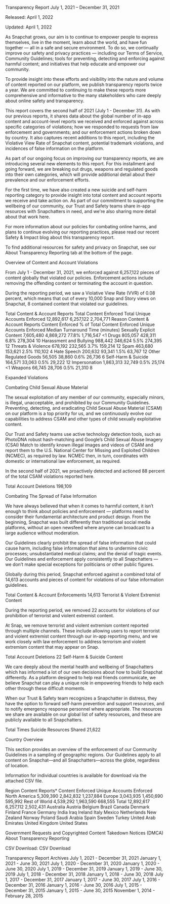 Transparency Report
July 1, 2021 – December 31, 2021

Released: April 1, 2022

Updated: April 1, 2022

As Snapchat grows, our aim is to continue to empower people to express themselves, live in the moment, learn about the world, and have fun together — all in a safe and secure environment. To do so, we continually improve our safety and privacy practices — including our Terms of Service, Community Guidelines; tools for preventing, detecting and enforcing against harmful content; and initiatives that help educate and empower our community. 

To provide insight into these efforts and visibility into the nature and volume of content reported on our platform, we publish transparency reports twice a year. We are committed to continuing to make these reports more comprehensive and informative to the many stakeholders who care deeply about online safety and transparency. 

This report covers the second half of 2021 (July 1 - December 31). As with our previous reports, it shares data about the global number of in-app content and account-level reports we received and enforced against across specific categories of violations; how we responded to requests from law enforcement and governments; and our enforcement actions broken down by country. It also captures recent additions to this report, including the Violative View Rate of Snapchat content, potential trademark violations, and incidences of false information on the platform.

As part of our ongoing focus on improving our transparency reports, we are introducing several new elements to this report. For this installment and going forward, we are breaking out drugs, weapons and regulated goods into their own categories, which will provide additional detail about their prevalence and our enforcement efforts.

For the first time, we have also created a new suicide and self-harm reporting category to provide insight into total content and account reports we receive and take action on. As part of our commitment to supporting the wellbeing of our community, our Trust and Safety teams share in-app resources with Snapchatters in need, and we're also sharing more detail about that work here. 

For more information about our policies for combating online harms, and plans to continue evolving our reporting practices, please read our recent Safety & Impact blog about this transparency report. 

To find additional resources for safety and privacy on Snapchat, see our About Transparency Reporting tab at the bottom of the page.

Overview of Content and Account Violations

From July 1 - December 31, 2021, we enforced against 6,257,122 pieces of content globally that violated our policies. Enforcement actions include removing the offending content or terminating the account in question. 

During the reporting period, we saw a Violative View Rate (VVR) of 0.08 percent, which means that out of every 10,000 Snap and Story views on Snapchat, 8 contained content that violated our guidelines.

Total Content & Account Reports	Total Content Enforced	Total Unique Accounts Enforced
12,892,617	6,257,122	2,704,771
Reason	Content & Account Reports	Content Enforced	% of Total Content Enforced	Unique Accounts Enforced	Median Turnaround Time (minutes)
Sexually Explicit Content	7,605,480	4,869,272	77.8%	1,716,547	<1
Drugs	805,057	428,311	6.8%	278,304	10
Harassment and Bullying	988,442	346,624	5.5%	274,395	12
Threats & Violence	678,192	232,565	3.7%	159,214	12
Spam	463,680	153,621	2.5%	110,102	4
Hate Speech	200,632	93,341	1.5%	63,767	12
Other Regulated Goods	56,505	38,860	0.6%	26,736	6
Self-Harm & Suicide	164,571	33,063	0.5%	29,222	12
Impersonation	1,863,313	32,749	0.5%	25,174	<1
Weapons	66,745	28,706	0.5%	21,310	8

Expanded Violations

Combating Child Sexual Abuse Material

The sexual exploitation of any member of our community, especially minors, is illegal, unacceptable, and prohibited by our Community Guidelines. Preventing, detecting, and eradicating Child Sexual Abuse Material (CSAM) on our platform is a top priority for us, and we continuously evolve our capabilities to address CSAM and other types of child sexually exploitative content. 

Our Trust and Safety teams use active technology detection tools, such as PhotoDNA robust hash-matching and Google’s Child Sexual Abuse Imagery (CSAI) Match to identify known illegal images and videos of CSAM and report them to the U.S. National Center for Missing and Exploited Children (NCMEC), as required by law. NCMEC then, in turn, coordinates with domestic or international law enforcement, as required. 

In the second half of 2021, we proactively detected and actioned 88 percent of the total CSAM violations reported here.

Total Account Deletions	198,109

Combating The Spread of False Information

We have always believed that when it comes to harmful content, it isn’t enough to think about policies and enforcement — platforms need to consider their fundamental architecture and product design. From the beginning, Snapchat was built differently than traditional social media platforms, without an open newsfeed where anyone can broadcast to a large audience without moderation.

Our Guidelines clearly prohibit the spread of false information that could cause harm, including false information that aims to undermine civic processes; unsubstantiated medical claims; and the denial of tragic events. Our Guidelines and enforcement apply consistently to all Snapchatters — we don’t make special exceptions for politicians or other public figures. 

Globally during this period, Snapchat enforced against a combined total of 14,613 accounts and pieces of content for violations of our false information guidelines.

Total Content & Account Enforcements	14,613
Terrorist & Violent Extremist Content

During the reporting period, we removed 22 accounts for violations of our prohibition of terrorist and violent extremist content.

At Snap, we remove terrorist and violent extremism content reported through multiple channels. These include allowing users to report terrorist and violent extremist content through our in-app reporting menu, and we work closely with law enforcement to address terrorism and violent extremism content that may appear on Snap. 

Total Account Deletions	22
Self-Harm & Suicide Content

We care deeply about the mental health and wellbeing of Snapchatters which has informed a lot of our own decisions about how to build Snapchat differently. As a platform designed to help real friends communicate, we believe Snapchat can play a unique role in empowering friends to help each other through these difficult moments. 

When our Trust & Safety team recognizes a Snapchatter in distress, they have the option to forward self-harm prevention and support resources, and to notify emergency response personnel where appropriate. The resources we share are available on our global list of safety resources, and these are publicly available to all Snapchatters.

Total Times Suicide Resources Shared	21,622

Country Overview

This section provides an overview of the enforcement of our Community Guidelines in a sampling of geographic regions. Our Guidelines apply to all content on Snapchat—and all Snapchatters—across the globe, regardless of location. 

Information for individual countries is available for download via the attached CSV file.

Region	Content Reports*	Content Enforced	Unique Accounts Enforced
North America	5,309,390	2,842,832	1,237,884
Europe	3,043,935	1,450,690	595,992
Rest of World	4,539,292	1,963,590	668,555
Total	12,892,617	6,257,112	2,502,431
Australia
Austria
Belgium
Brazil
Canada
Denmark
Finland
France
Germany
India
Iraq
Ireland
Italy
Mexico
Netherlands
New Zealand
Norway
Poland
Saudi Arabia
Spain
Sweden
Turkey
United Arab Emirates
United Kingdom
United States

Government Requests and Copyrighted Content Takedown Notices (DMCA)
About Transparency Reporting

CSV Download:
CSV Download

Transparency Report Archives
July 1, 2021 - December 31, 2021
January 1, 2021 - June 30, 2021
July 1, 2020 - December 31, 2020
January 1, 2020 - June 30, 2020
July 1, 2019 - December 31, 2019
January 1, 2019 - June 30, 2019
July 1, 2018 - December 31, 2018
January 1, 2018 - June 30, 2018
July 1, 2017 - December 31, 2017
January 1, 2017 - June 30, 2017
July 1, 2016 - December 31, 2016
January 1, 2016 - June 30, 2016
July 1, 2015 - December 31, 2015
January 1, 2015 - June 30, 2015
November 1, 2014 - February 28, 2015